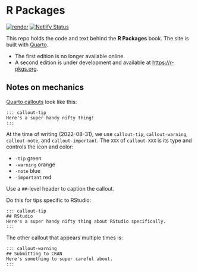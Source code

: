# R Packages

<!-- badges: start -->

[![render](https://github.com/hadley/r-pkgs/actions/workflows/render.yaml/badge.svg)](https://github.com/hadley/r-pkgs/actions/workflows/render.yaml) [![Netlify Status](https://api.netlify.com/api/v1/badges/a5dbbee9-7396-4e7f-8ce7-6abd362d9752/deploy-status)](https://app.netlify.com/sites/r-pkgs/deploys)

<!-- badges: end -->

This repo holds the code and text behind the **R Packages** book.
The site is built with [Quarto](https://quarto.org).

-   The first edition is no longer available online.
-   A second edition is under development and available at <https://r-pkgs.org>.

## Notes on mechanics

[Quarto callouts](https://quarto.org/docs/authoring/callouts.html) look like this:

```         
::: callout-tip
Here's a super handy nifty thing!
:::
```

At the time of writing (2022-08-31), we use `callout-tip`, `callout-warning`, `callout-note`, and `callout-important`.
The `XXX` of `callout-XXX` is its type and controls the icon and color:

-   `-tip` green
-   `-warning` orange
-   `-note` blue
-   `-important` red

Use a `##`-level header to caption the callout.

Do this for tips specific to RStudio:

```         
::: callout-tip
## RStudio
Here's a super handy nifty thing about RStudio specifically.
:::
```

The other callout that appears multiple times is:

```         
::: callout-warning
## Submitting to CRAN
Here's something to super careful about.
:::
```
